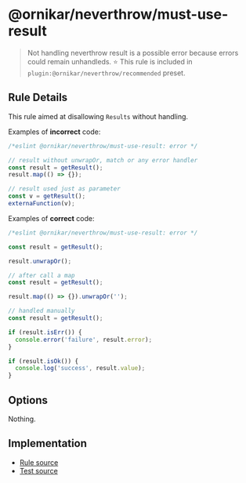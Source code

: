 # @ornikar/neverthrow/must-use-result

> Not handling neverthrow result is a possible error because errors could remain unhandleds.
> ⭐️ This rule is included in `plugin:@ornikar/neverthrow/recommended` preset.

## Rule Details

This rule aimed at disallowing `Results` without handling.

Examples of **incorrect** code:

```js
/*eslint @ornikar/neverthrow/must-use-result: error */

// result without unwrapOr, match or any error handler
const result = getResult();
result.map(() => {});

// result used just as parameter
const v = getResult();
externaFunction(v);
```

Examples of **correct** code:

```js
/*eslint @ornikar/neverthrow/must-use-result: error */

const result = getResult();

result.unwrapOr();

// after call a map
const result = getResult();

result.map(() => {}).unwrapOr('');

// handled manually
const result = getResult();

if (result.isErr()) {
  console.error('failure', result.error);
}

if (result.isOk()) {
  console.log('success', result.value);
}
```

## Options

Nothing.

## Implementation

- [Rule source](../../src/rules/must-use-result.ts)
- [Test source](../../tests/rules/must-use-result.ts)
